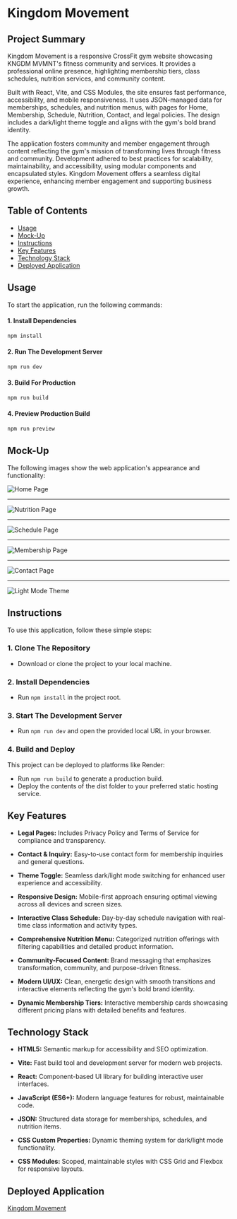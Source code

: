 # Kingdom Movement

## Project Summary

Kingdom Movement is a responsive CrossFit gym website showcasing KNGDM MVMNT's fitness community and services. It provides a professional online presence, highlighting membership tiers, class schedules, nutrition services, and community content.

Built with React, Vite, and CSS Modules, the site ensures fast performance, accessibility, and mobile responsiveness. It uses JSON-managed data for memberships, schedules, and nutrition menus, with pages for Home, Membership, Schedule, Nutrition, Contact, and legal policies. The design includes a dark/light theme toggle and aligns with the gym's bold brand identity.

The application fosters community and member engagement through content reflecting the gym's mission of transforming lives through fitness and community. Development adhered to best practices for scalability, maintainability, and accessibility, using modular components and encapsulated styles. Kingdom Movement offers a seamless digital experience, enhancing member engagement and supporting business growth.

## Table of Contents

- [Usage](#usage)
- [Mock-Up](#mock-up)
- [Instructions](#instructions)
- [Key Features](#key-features)
- [Technology Stack](#technology-stack)
- [Deployed Application](#deployed-application)

## Usage

To start the application, run the following commands:

#### 1. Install Dependencies

```bash
npm install
```

#### 2. Run The Development Server

```bash
npm run dev
```

#### 3. Build For Production

```bash
npm run build
```

#### 4. Preview Production Build

```bash
npm run preview
```

## Mock-Up

The following images show the web application's appearance and functionality:

![Home Page](./src/assets/screenshots/home.jpg)

---

![Nutrition Page](./src/assets/screenshots/nutrition.jpg)

---

![Schedule Page](./src/assets/screenshots/schedule.jpg)

---

![Membership Page](./src/assets/screenshots/membership.jpg)

---

![Contact Page](./src/assets/screenshots/contact.jpg)

---

![Light Mode Theme](./src/assets/screenshots/light-mode.jpg)

## Instructions

To use this application, follow these simple steps:

### 1. Clone The Repository

- Download or clone the project to your local machine.

### 2. Install Dependencies

- Run `npm install` in the project root.

### 3. Start The Development Server

- Run `npm run dev` and open the provided local URL in your browser.

### 4. Build and Deploy

This project can be deployed to platforms like Render:

- Run `npm run build` to generate a production build.
- Deploy the contents of the dist folder to your preferred static hosting service.

## Key Features

- **Legal Pages:** Includes Privacy Policy and Terms of Service for compliance and transparency.

- **Contact & Inquiry:** Easy-to-use contact form for membership inquiries and general questions.

- **Theme Toggle:** Seamless dark/light mode switching for enhanced user experience and accessibility.

- **Responsive Design:** Mobile-first approach ensuring optimal viewing across all devices and screen sizes.

- **Interactive Class Schedule:** Day-by-day schedule navigation with real-time class information and activity types.

- **Comprehensive Nutrition Menu:** Categorized nutrition offerings with filtering capabilities and detailed product information.

- **Community-Focused Content:** Brand messaging that emphasizes transformation, community, and purpose-driven fitness.

- **Modern UI/UX:** Clean, energetic design with smooth transitions and interactive elements reflecting the gym's bold brand identity.

- **Dynamic Membership Tiers:** Interactive membership cards showcasing different pricing plans with detailed benefits and features.

## Technology Stack

- **HTML5:** Semantic markup for accessibility and SEO optimization.

- **Vite:** Fast build tool and development server for modern web projects.

- **React:** Component-based UI library for building interactive user interfaces.

- **JavaScript (ES6+):** Modern language features for robust, maintainable code.

- **JSON:** Structured data storage for memberships, schedules, and nutrition items.

- **CSS Custom Properties:** Dynamic theming system for dark/light mode functionality.

- **CSS Modules:** Scoped, maintainable styles with CSS Grid and Flexbox for responsive layouts.

## Deployed Application

[Kingdom Movement](https://kingdom-movement.onrender.com)
